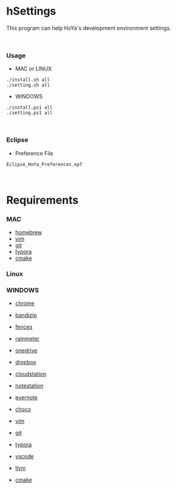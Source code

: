 # hSettings
This program can help HoYa's development environment settings.

&nbsp;

### Usage

- MAC or LINUX
```
./install.sh all
./setting.sh all
```
- WINDOWS
```
./install.ps1 all
./setting.ps1 all
```

&nbsp;

### Eclipse

- Preference File
```
Eclipse_HoYa_Preferences.epf
```

&nbsp;

# Requirements

### MAC
- [homebrew](https://brew.sh)
- [vim](https://vim.sourceforge.io/download.php)
- [git](https://git-scm.com/downloads)
- [typora](https://typora.io/)
- [cmake](https://cmake.org/download)

### Linux

### WINDOWS
- [chrome](https://www.google.com/chrome/browser/desktop)
- [bandizip](https://www.bandisoft.co.kr/bandizip)
- [fences](https://store.stardock.com/myaccount/products)
- [rainmeter](https://www.rainmeter.net)

- [onedrive](https://onedrive.live.com/about/en-us/download)
- [dropbox](https://www.dropbox.com/install)
- [cloudstation](https://www.synology.com/en-us/support/download/DS213j)
- [notestation](https://www.synology.com/en-us/support/download/DS213j)
- [evernote](https://evernote.com/download)

- [choco](https://chocolatey.org/install)
- [vim](https://vim.sourceforge.io/download.php)
- [git](https://git-scm.com/downloads)
- [typora](https://typora.io/)

- [vscode](https://code.visualstudio.com/)
- [llvm](https://llvm.org/builds/)
- [cmake](https://cmake.org/download)

